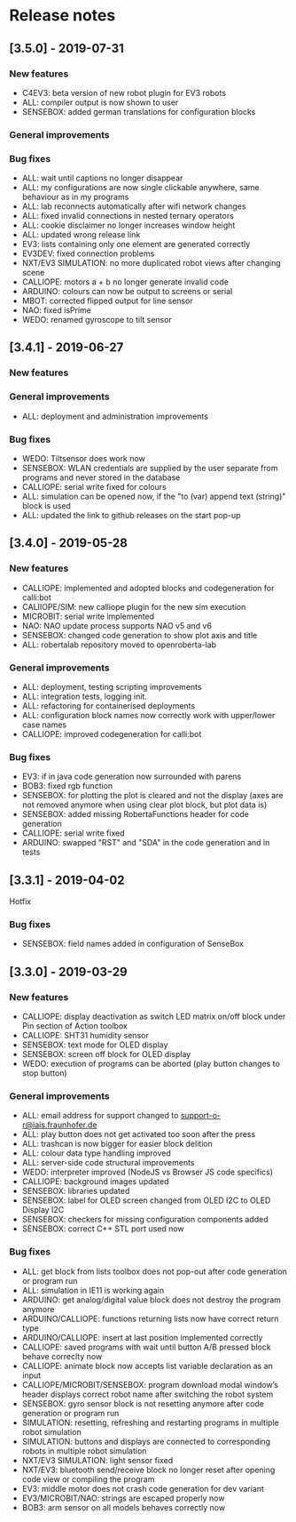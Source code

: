 # Release notes

## [3.5.0] - 2019-07-31

### New features
 - C4EV3: beta version of new robot plugin for EV3 robots
 - ALL: compiler output is now shown to user
 - SENSEBOX: added german translations for configuration blocks
### General improvements
 
### Bug fixes
 - ALL: wait until captions no longer disappear
 - ALL: my configurations are now single clickable anywhere, same behaviour as in my programs
 - ALL: lab reconnects automatically after wifi network changes
 - ALL: fixed invalid connections in nested ternary operators
 - ALL: cookie disclaimer no longer increases window height
 - ALL: updated wrong release link
 - EV3: lists containing only one element are generated correctly
 - EV3DEV: fixed connection problems
 - NXT/EV3 SIMULATION: no more duplicated robot views after changing scene
 - CALLIOPE: motors a + b no longer generate invalid code
 - ARDUINO: colours can now be output to screens or serial
 - MBOT: corrected flipped output for line sensor
 - NAO: fixed isPrime
 - WEDO: renamed gyroscope to tilt sensor

## [3.4.1] - 2019-06-27

### New features
### General improvements
 - ALL: deployment and administration improvements
 
### Bug fixes
 - WEDO:  Tiltsensor does work now
 - SENSEBOX: WLAN credentials are supplied by the user separate from programs and never stored in the database
 - CALLIOPE: serial write fixed for colours
 - ALL: simulation can be opened now, if the "to (var) append text (string)" block is used
 - ALL: updated the link to github releases on the start pop-up

## [3.4.0] - 2019-05-28

### New features
 - CALLIOPE: implemented and adopted blocks and codegeneration for calli:bot
 - CALIIOPE/SIM: new calliope plugin for the new sim execution
 - MICROBIT: serial write implemented
 - NAO: NAO update process supports NAO v5 and v6
 - SENSEBOX: changed code generation to show plot axis and title
 - ALL: robertalab repository moved to openroberta-lab
 
### General improvements
 - ALL: deployment, testing scripting improvements
 - ALL: integration tests, logging init.
 - ALL: refactoring for containerised deployments
 - ALL: configuration block names now correctly work with upper/lower case names
 - CALLIOPE: improved codegeneration for calli:bot
 
### Bug fixes
 - EV3: if in java code generation now surrounded with parens
 - BOB3: fixed rgb function
 - SENSEBOX: for plotting the plot is cleared and not the display (axes are not removed anymore when using clear plot block, but plot data is)
 - SENSEBOX: added missing RobertaFunctions header for code generation
 - CALLIOPE: serial write fixed
 - ARDUINO: swapped "RST" and "SDA" in the code generation and in tests

## [3.3.1] - 2019-04-02

Hotfix

### Bug fixes
 - SENSEBOX: field names added in configuration of SenseBox

## [3.3.0] - 2019-03-29

### New features
 - CALLIOPE: display deactivation as switch LED matrix on/off block under Pin section of Action toolbox
 - CALLIOPE: SHT31 humidity sensor
 - SENSEBOX: text mode for OLED display
 - SENSEBOX: screen off block for OLED display
 - WEDO: execution of programs can be aborted (play button changes to stop button)

### General improvements
 - ALL: email address for support changed to support-o-r@iais.fraunhofer.de
 - ALL: play button does not get activated too soon after the press
 - ALL: trashcan is now bigger for easier block delition
 - ALL: colour data type handling improved
 - ALL: server-side code structural improvements
 - WEDO: interpreter improved (NodeJS vs Browser JS code specifics)
 - CALLIOPE: background images updated
 - SENSEBOX: libraries updated
 - SENSEBOX: label for OLED screen changed from OLED I2C to OLED Display I2C
 - SENSEBOX: checkers for missing configuration components added
 - SENSEBOX: correct C++ STL port used now

### Bug fixes
 - ALL: get block from lists toolbox does not pop-out after code generation or program run
 - ALL: simulation in IE11 is working again
 - ARDUINO: get analog/digital value block does not destroy the program anymore
 - ARDUINO/CALLIOPE: functions returning lists now have correct return type
 - ARDUINO/CALLIOPE: insert at last position implemented correctly
 - CALLIOPE: saved programs with wait until button A/B pressed block behave correclty now
 - CALLIOPE: animate block now accepts list variable declaration as an input
 - CALLIOPE/MICROBIT/SENSEBOX: program download modal window’s header displays correct robot name after switching the robot system
 - SENSEBOX: gyro sensor block is not resetting anymore after code generation or program run
 - SIMULATION: resetting, refreshing and restarting programs in multiple robot simulation
 - SIMULATION: buttons and displays are connected to corresponding robots in multiple robot simulation
 - NXT/EV3 SIMULATION: light sensor fixed
 - NXT/EV3: bluetooth send/receive block no longer reset after opening code view or compiling the program
 - EV3: middle motor does not crash code generation for dev variant
 - EV3/MICROBIT/NAO: strings are escaped properly now
 - BOB3: arm sensor on all models behaves correctly now
